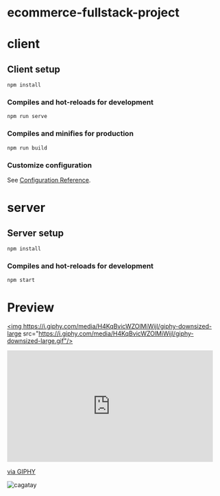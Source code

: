 # ecommerce-fullstack-project

# client

## Client setup
```
npm install
```

### Compiles and hot-reloads for development
```
npm run serve
```

### Compiles and minifies for production
```
npm run build
```

### Customize configuration
See [Configuration Reference](https://cli.vuejs.org/config/).

# server

## Server setup
```
npm install
```

### Compiles and hot-reloads for development
```
npm start
```
# Preview

<a href=""><img https://i.giphy.com/media/H4KqBvicWZOlMiWijl/giphy-downsized-large src="https://i.giphy.com/media/H4KqBvicWZOlMiWijl/giphy-downsized-large.gif"/></a>
<iframe src="https://giphy.com/embed/H4KqBvicWZOlMiWijl" width="480" height="260" frameBorder="0" class="giphy-embed" allowFullScreen></iframe><p><a href="https://giphy.com/gifs/H4KqBvicWZOlMiWijl">via GIPHY</a></p>


<p><img src="https://giphy.com/embed/H4KqBvicWZOlMiWijl" alt="cagatay"/></p>
